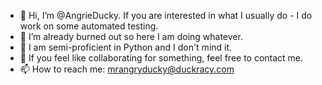 - 👋 Hi, I’m @AngrieDucky. If you are interested in what I usually do - I do work on some automated testing.
- 👀 I’m already burned out so here I am doing whatever.
- 🌱 I am semi-proficient in Python and I don't mind it.
- 💞️ If you feel like collaborating for something, feel free to contact me.
- 📫 How to reach me: mrangryducky@duckracy.com

<!---
AngrieDucky/AngrieDucky is a ✨ special ✨ repository because its `README.md` (this file) appears on your GitHub profile.
You can click the Preview link to take a look at your changes.
--->
